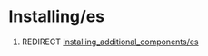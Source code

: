# Installing/es
1.  REDIRECT [Installing\_additional\_components/es](Installing_additional_components/es.md)
